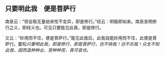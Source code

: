 ##  只要明此我　便是菩萨行

南泉云：“但会取无量劫来性不变异，即是修行。”经云：明极即如来。南泉发明修行之义，即经义也。可见只要能见此我，即是修行。

又云：“妙用而不住，便是菩萨行。”能见此我后，此我自能妙用而不住，此便是菩萨行。要知*只要明此我，即是修行，即是菩萨行，岂不快哉！岂不乐哉！众生不知此我，因而造种种业、受种种苦，真可哀也。*
